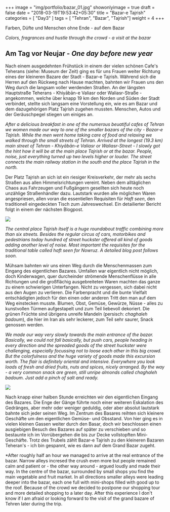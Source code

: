 +++
image = "img/portfolio/bazar_01.jpg"
showonlyimage = true
draft = false
date = "2018-03-19T19:53:42+05:30"
title = "Bazar-e Tajrish"
categories = [ "Day3" ]
tags = [ "Tehran", "Bazar", "Tajrish"]
weight = 4
+++

Farben, Düfte und Menschen ohne Ende - auf dem Bazar 

*Colors, fragrances and hustle through the crowd - a visit at the bazar*
<!--more-->

## Am Tag vor Neujar - *One day before new year*

Nach einem ausgedehnten Frühstück in einem der vielen schönen Cafe's Teherans (siehe: Museum der Zeit) ging es für uns Frauen weiter Richtung eines der kleineren Bazare der Stadt - Bazar-e Tajrish. 
Während sich die Herren auf den Rückweg nach Hause machten, bahnten wir Frauen uns den Weg durch die langsam voller werdenden Straßen. 
An der längsten Hauptstraße Teherans - Khiyābān-e Valiasr oder Waliasr-Straße - angekommen, welche über knapp 19 km den Norden und Süden der Stadt verbindet, stellte sich langsam eine Vorstellung ein, wie es am Bazar und dem dazugehörigen Platz Tajrish zugehen mussten. Menschen, Autos und der Geräuschpegel stiegen um einiges an.

*After a delicious breakfast in one of the numerous beuatiful cafes of Tehran we women made our way to one of the smaller bazars of the city - Bazar-e Tajrish. While the men went home taking care of food and relaxing we walked through the small streets of Tehran.
Arrived at the longest (19.3 km) main street of Tehran - Khiyābān-e Valiasr or Waliasr-Street - I slowly got the hint how it will be at the main place Tajrish or at the bazar. People, noise, just everything turned up two levels higher or louder. The street connects the main railway station in the south and the place Tajrish in the north.*

Der Platz Tajrish an sich ist ein riesiger Kreisverkehr, der mehr als sechs Straßen aus allen Himmelsrichtungen vereint. Neben dem alltäglichen Chaos aus Fahrzeugen und Fußgängern gesellten sich heute noch unzählige Straßenhändler dazu. Lautstark wurden alle möglichen Waren angespriesen, allen voran die essentiellen Requisiten für *Haft seen*, den traditionell eingedeckten Tisch zum Jahreswechsel. Ein detailierter Bericht folgt in einem der nächsten Blogpost.

<img align = "center" src="/img/portfolio/Bazar_C1.png">

*The central place Tajrish itself is a huge roundabout traffic combining more than six streets. Besides the regular circus of cars, motorbikes and pedestrians today hundred of street huckster offered all kind of goods adding another level of noise. Most important the requisites for the traditional table called haft seen for Nowruz. A detailed blog post follows soon.*

Mühsam bahnten wir uns einen Weg durch die Menschenmassen zum Eingang des eigentlichen Bazares. Umfallen war eigentlich nicht möglich, doch Kinderwagen, quer durcheinder strömende Menschenflüsse in alle Richtungen und die großflächig ausgebreiteten Waren machten das ganze zu einem schwierigen Unterfangen. Nicht zu vergessen, sich dabei nicht aus den Augen zu verlieren. Die Farbenpracht und die bunte Vielfalt entschädigten jedoch für den einen oder anderen Tritt den man auf dem Weg einstecken musste. Blumen, Obst, Gemüse, Gewürze, Nüsse - alles zu kunstvollen Türmen aufgestapelt und zum Teil liebevoll dekoriert. Die grünen Früchte sind übrigens unreife Mandeln (persisch: *chaghaleh badoum*), die hier im Iran als sehr leckerer, zum Teil sehr saurer, Snack genossen werden.  

*We made our way very slowly towards the main entrance of the bazar. Basically, we could not fall basically, but push cars, people heading in every direction and the spreaded goods of the street huckster were challenging, especially focussing not to loose each other in this big crowd.
But the colorfulness and the huge variety of goods made this excursion worth. The flair is definitely oriental and intensive. Everywhere you look loads of fresh and dried fruits, nuts and spices, nicely arranged. By the way - a very common snack are green, still unripe almonds called chaghaleh badoum. Just add a pinch of salt and ready.* 

<img align = "center" src="/img/portfolio/Bazar_C2.png">

Nach knapp einer halben Stunde erreichten wir den eigentlichen Eingang des Bazares. Die Enge der Gänge führte noch einer weiteren Eskalation des Gedränges, aber mehr oder weniger geduldig, oder aber absolut lautstark bahnte sich jeder seinen Weg. Im Zentrum des Basares reihten sich kleinere Geschäfte um den eigentlichen Gemüse- und Obsstand. Von hier ging es in vielen kleinen Gassen weiter durch den Basar, doch wir beschlossen einen ausgiebigen Besuch des Bazares auf später zu verschieben und so bestaunte ich im Vorrübergehen die bis zur Decke vollstopften Mini-Geschäfte. Trotz des Trubels zählt Bazar-e Tajrish zu den kleineren Bazaren Teheran's - ich bin gespannt, wie es dann auf dem Grand Bazar zugeht.

*After roughly half an hour we managed to arrive at the real entrance of the bazar. Narrow alleys incresed the crush even more but people remained calm and patient or - the other way around - argued loudly and made their way. In the centre of the bazar, surrounded by small shops you find the main vegetable and fruit market. In all directions smaller alleys were leading deeper into the bazar, each one full with mini-shops filled with good up to the roof. Because of the crowd we decided to postpone our shopping tour and more detailed shopping to a later day. After this experience I don't know if I am afraid or looking forward to the visit of the grand bazare of Tehren later during the trip.


